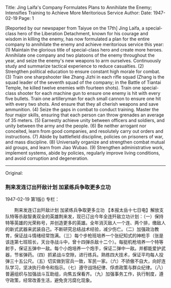 Title: Jing Laifa's Company Formulates Plans to Annihilate the Enemy; Intensifies Training to Achieve More Meritorious Service
Author:
Date: 1947-02-19
Page: 1

[Reported by our newspaper from Taiyue on the 17th] Jing Laifa, a special-class hero of the Liberation Detachment, known for his courage and wisdom in killing the enemy, has now formulated a plan for the entire company to annihilate the enemy and achieve meritorious service this year: (1) Maintain the glorious title of special-class hero and create more heroes. Annihilate one company and two platoons of the enemy throughout the year, and seize the enemy's new weapons to arm ourselves. Continuously study and summarize tactical experience to reduce casualties. (2) Strengthen political education to ensure constant high morale for combat. (3) Train one sharpshooter like Zhang Jizhi in each rifle squad (Zhang is the squad leader of the seventh squad of the company; in the Battle of Tiantai Temple, he killed twelve enemies with fourteen shots). Train one special-class shooter for each machine gun to ensure one enemy is hit with every five bullets. Train one artilleryman for each small cannon to ensure one hit with every two shots. And ensure that they all cherish weapons and save ammunition. (4) Seize the gaps in combat to conduct training. Master the four major skills, ensuring that each person can throw grenades an average of 35 meters. (5) Earnestly achieve unity between officers and soldiers, and unity between the army and the people. (6) Be neither arrogant nor conceited, learn from good companies, and resolutely carry out orders and instructions. (7) Abide by battlefield discipline, policies on prisoners of war, and mass discipline. (8) Universally organize and strengthen combat mutual aid groups, and learn from Jiao Wubao. (9) Strengthen administrative work, implement systems, abide by policies, regularly improve living conditions, and avoid corruption and degeneration.



<hr /> 

Original: 


### 荆来发连订出歼敌计划  加紧练兵争取更多立功

1947-02-19
第1版()
专栏：

　　荆来发连订出歼敌计划
    加紧练兵争取更多立功
    【本报太岳十七日电】解放支队特等杀敌智勇双全的英雄荆来发，现已订出今年全连歼敌立功计划：（一）保持特等英雄的光荣称号，并创造更多的英雄。全年消灭敌人一个连、两个排，缴敌人的新式武器来武装自己。不断研究总结战术经验，减少伤亡。（二）加强政治教育，保证战斗情绪经常饱满。（三）每个步枪班培养一个张纪知式的神枪手（张是该连第七班班长，天台寺战斗中，曾十四弹杀敌十二个）。每挺机枪培养一个特等射手，保证五弹中一敌。每个小炮培养一个炮手，保证二弹中一敌。并都能爱护武器，节省弹药。（四）抓紧战斗空隙，进行练兵。熟练四大技术，保证平均每人投弹三十五公尺。（五）切实做到官兵一致，军民一家。（六）不骄傲不自大，向好连队学习，坚决执行命令和指示。（七）遵守战场纪律、俘虏政策与群众纪律。（八）普遍组织与加强战斗互助组，向焦五保看齐。（九）加强事务工作，执行制度，遵守政策，经常改善生活，避免贪污腐化现象。
